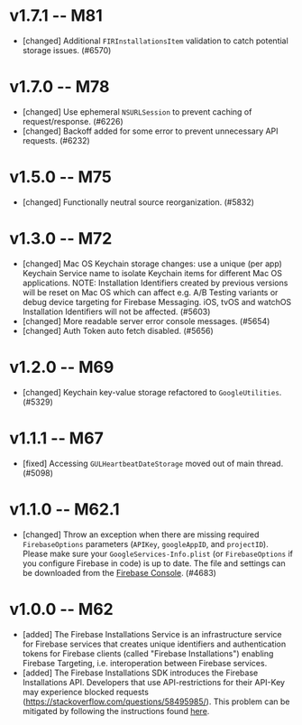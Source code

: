 # v1.7.1 -- M81
- [changed] Additional `FIRInstallationsItem` validation to catch potential storage issues. (#6570)

# v1.7.0 -- M78
- [changed] Use ephemeral `NSURLSession` to prevent caching of request/response. (#6226)
- [changed] Backoff added for some error to prevent unnecessary API requests. (#6232)

# v1.5.0 -- M75
- [changed] Functionally neutral source reorganization. (#5832)

# v1.3.0 -- M72

- [changed] Mac OS Keychain storage changes: use a unique (per app) Keychain Service name to isolate Keychain items for different Mac OS applications.
  NOTE: Installation Identifiers created by previous versions will be reset on Mac OS which can affect e.g. A/B Testing variants or debug device targeting for Firebase Messaging.
  iOS, tvOS and watchOS Installation Identifiers will not be affected. (#5603)
- [changed] More readable server error console messages. (#5654)
- [changed] Auth Token auto fetch disabled. (#5656)

# v1.2.0 -- M69

- [changed] Keychain key-value storage refactored to `GoogleUtilities`. (#5329)

# v1.1.1 -- M67

- [fixed] Accessing `GULHeartbeatDateStorage` moved out of main thread. (#5098)

# v1.1.0 -- M62.1

- [changed] Throw an exception when there are missing required `FirebaseOptions` parameters (`APIKey`, `googleAppID`, and `projectID`). Please make sure your `GoogleServices-Info.plist` (or `FirebaseOptions` if you configure Firebase in code) is up to date. The file and settings can be downloaded from the [Firebase Console](https://console.firebase.google.com/).  (#4683)

# v1.0.0 -- M62

- [added] The Firebase Installations Service is an infrastructure service for Firebase services that creates unique identifiers and authentication tokens for Firebase clients (called "Firebase Installations") enabling Firebase Targeting, i.e. interoperation between Firebase services.
- [added] The Firebase Installations SDK introduces the Firebase Installations API. Developers that use API-restrictions for their API-Key may experience blocked requests (https://stackoverflow.com/questions/58495985/). This problem can be mitigated by following the instructions found [here](API_KEY_RESTRICTIONS.md).
